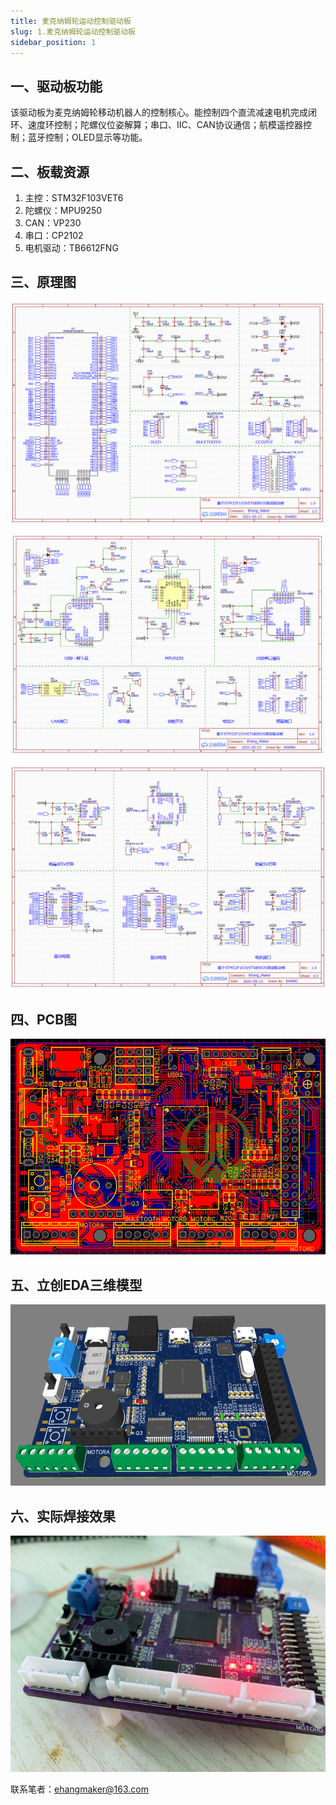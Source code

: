 ```yaml
---
title: 麦克纳姆轮运动控制驱动板
slug: 1.麦克纳姆轮运动控制驱动板
sidebar_position: 1
---
```




## 一、驱动板功能

该驱动板为麦克纳姆轮移动机器人的控制核心。能控制四个直流减速电机完成闭环、速度环控制；陀螺仪位姿解算；串口、IIC、CAN协议通信；航模遥控器控制；蓝牙控制；OLED显示等功能。

## 二、板载资源

1. 主控：STM32F103VET6
2. 陀螺仪：MPU9250
3. CAN：VP230
4. 串口：CP2102
5. 电机驱动：TB6612FNG

## 三、原理图

![4](./img/1.麦克纳姆轮运动控制驱动板/4.png)

![5](./img/1.麦克纳姆轮运动控制驱动板/5.png)

![6](./img/1.麦克纳姆轮运动控制驱动板/6.png)

## 四、PCB图

![2](./img/1.麦克纳姆轮运动控制驱动板/2.png)

## 五、立创EDA三维模型

![1](./img/1.麦克纳姆轮运动控制驱动板/1.png)



## 六、实际焊接效果

![3](./img/1.麦克纳姆轮运动控制驱动板/3.jpg)



联系笔者：ehangmaker@163.com